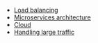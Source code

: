 - [Load balancing](https://github.com/vacu9708/Fundamental-knowledge/blob/main/Web%20development/Server-side/Load%20balancing.md)
- [Microservices architecture](https://github.com/vacu9708/Fundamental-knowledge/blob/main/Web%20development/Server-side/MSA.md)
- [Cloud](https://github.com/vacu9708/Fundamental-knowledge/blob/main/Web%20development/Server-side/Cloud.md)
- [Handling large traffic](https://github.com/vacu9708/Fundamental-knowledge/blob/main/Web%20development/Server-side/Handling%20large%20traffic.md)
